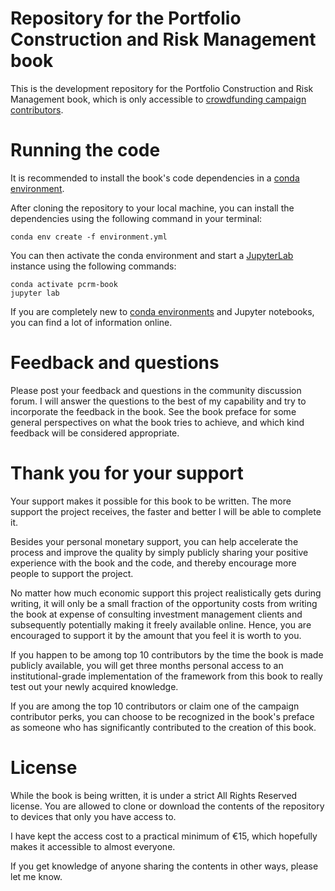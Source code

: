 # Repository for the Portfolio Construction and Risk Management book
This is the development repository for the Portfolio Construction and Risk
Management book, which is only accessible to
[crowdfunding campaign contributors](https://igg.me/at/pcrm-book).

# Running the code
It is recommended to install the book's code dependencies in a 
[conda environment](https://conda.io/projects/conda/en/latest/user-guide/concepts/environments.html).

After cloning the repository to your local machine, you can install the dependencies
using the following command in your terminal:

    conda env create -f environment.yml

You can then activate the conda environment and start a [JupyterLab](https://jupyter.org/)
instance using the following commands:

    conda activate pcrm-book
    jupyter lab

If you are completely new to [conda environments](https://conda.io/projects/conda/en/latest/user-guide/tasks/manage-environments.html)
and Jupyter notebooks, you can find a lot of information online.

# Feedback and questions
Please post your feedback and questions in the community discussion forum. I
will answer the questions to the best of my capability and try to incorporate
the feedback in the book. See the book preface for some general perspectives
on what the book tries to achieve, and which kind feedback will be considered
appropriate.

# Thank you for your support
Your support makes it possible for this book to be written. The more support
the project receives, the faster and better I will be able to complete it.

Besides your personal monetary support, you can help accelerate the process and
improve the quality by simply publicly sharing your positive experience with the
book and the code, and thereby encourage more people to support the project.

No matter how much economic support this project realistically gets during writing,
it will only be a small fraction of the opportunity costs from writing the book at
expense of consulting investment management clients and subsequently potentially
making it freely available online. Hence, you are encouraged to support it by the
amount that you feel it is worth to you.

If you happen to be among top 10 contributors by the time the book is made publicly
available, you will get three months personal access to an institutional-grade
implementation of the framework from this book to really test out your newly
acquired knowledge.

If you are among the top 10 contributors or claim one of the campaign contributor
perks, you can choose to be recognized in the book's preface as someone who has
significantly contributed to the creation of this book.

# License
While the book is being written, it is under a strict All Rights Reserved
license. You are allowed to clone or download the contents of the repository
to devices that only you have access to.

I have kept the access cost to a practical minimum of €15, which hopefully
makes it accessible to almost everyone.

If you get knowledge of anyone sharing the contents in other ways, please
let me know.